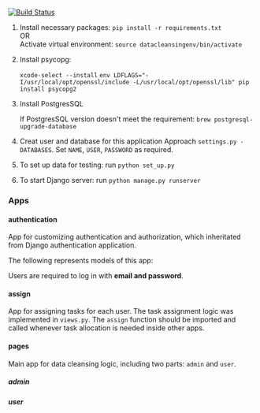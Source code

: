 [![Build Status](https://travis-ci.com/YShu7/Data-Cleansing.svg?branch=master)](https://travis-ci.com/YShu7/Data-Cleansing)

1. Install necessary packages: `pip install -r requirements.txt`  
   OR  
   Activate virtual environment: `source datacleansingenv/bin/activate`  
   
2. Install psycopg:

   `xcode-select --install`
   `env LDFLAGS="-I/usr/local/opt/openssl/include -L/usr/local/opt/openssl/lib" pip install psycopg2`

3. Install PostgresSQL

   If PostgresSQL version doesn't meet the requirement: `brew postgresql-upgrade-database`

4. Creat user and database for this application
   Approach `settings.py - DATABASES`. Set `NAME`, `USER`, `PASSWORD` as required. 

5. To set up data for testing: run `python set_up.py`

6. To start Django server: run `python manage.py runserver`





### Apps

#### authentication

App for customizing authentication and authorization, which inheritated from Django authentication application.

The following represents models of this app:



Users are required to log in with **email and password**.

#### assign

App for assigning tasks for each user. The task assignment logic was implemented in `views.py`. The `assign` function should be imported and called whenever task allocation is needed inside other apps.

#### pages

Main app for data cleansing logic, including two parts: `admin` and `user`.

##### admin

##### user
